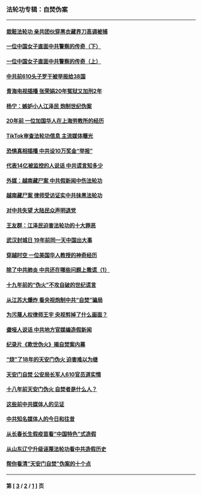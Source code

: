 ### 法轮功专辑：自焚伪案
---
#### [栽赃法轮功 亲共团伙穿黑衣藏界刀高调被捕](../../pages/nf5562/n13073780.md?07230430) 
#### [一位中国女子直面中共警察的传奇（下）](../../pages/nf5562/n12989706.md?07230430) 
#### [一位中国女子直面中共警察的传奇（上）](../../pages/nf5562/n12985072.md?07230430) 
#### [中共前610头子罗干被举报给38国](../../pages/nf5562/n12975419.md?07230430) 
#### [青海电视插播 张荣娟20年冤狱又加刑2年](../../pages/nf5562/n12738166.md?07230430) 
#### [杨宁：嫉妒小人江泽民 炮制世纪伪案](../../pages/nf5562/n12724108.md?07230430) 
#### [20年前 一位加国华人在上海劳教所的经历](../../pages/nf5562/n12707932.md?07230430) 
#### [TikTok审查法轮功信息 主流媒体曝光](../../pages/nf5562/n12362336.md?07230430) 
#### [恐惧真相插播 中共设10万奖金“举报”](../../pages/nf5562/n12306396.md?07230430) 
#### [代表14亿被监控的人说话 中共谎言知多少](../../pages/nf5562/n12297484.md?07230430) 
#### [外媒：越南藏尸案 中共假新闻中伤法轮功](../../pages/nf5562/n12264411.md?07230430) 
#### [越南藏尸案 律师受访证实中共抹黑法轮功](../../pages/nf5562/n12261878.md?07230430) 
#### [对中共失望 大陆民众声明退党](../../pages/nf5562/n12187315.md?07230430) 
#### [王友群：江泽民迫害法轮功的十大罪恶](../../pages/nf5562/n12169074.md?07230430) 
#### [武汉封城日 19年前同一天中国出大事](../../pages/nf5562/n12150901.md?07230430) 
#### [穿越时空  一位美国华人教授的神奇经历](../../pages/nf5562/n12097460.md?07230430) 
#### [除了中共肺炎 中共还在哪些问题上撒谎（1）](../../pages/nf5562/n11955770.md?07230430) 
#### [十九年前的“伪火”不攻自破的世纪谎言](../../pages/nf5562/n11813238.md?07230430) 
#### [从江苏大爆炸 看央视炮制中共“自焚”骗局](../../pages/nf5562/n11140275.md?07230430) 
#### [为污蔑人权律师王宇 央视剪掉了什么画面？](../../pages/nf5562/n11130142.md?07230430) 
#### [聋哑人说话 中共地方官媒编造假新闻](../../pages/nf5562/n11006067.md?07230430) 
#### [纪录片《欺世伪火》揭自焚案内幕](../../pages/nf5562/n11002664.md?07230430) 
#### [“烧”了18年的天安门伪火 迫害难以为继](../../pages/nf5562/n10996660.md?07230430) 
#### [天安门自焚 公安局长军人610官员道实情](../../pages/nf5562/n10997098.md?07230430) 
#### [十八年前天安门伪火 自焚者是什么人？](../../pages/nf5562/n10996556.md?07230430) 
#### [这些前中共媒体人的见证](../../pages/nf5562/n10845276.md?07230430) 
#### [中共知名媒体人的今日和往昔](../../pages/nf5562/n10843569.md?07230430) 
#### [从长春长生假疫苗看“中国特色”式造假](../../pages/nf5562/n10684053.md?07230430) 
#### [从山东辽宁升级诬蔑法轮功看中共造假历史](../../pages/nf5562/n10668272.md?07230430) 
#### [帮你看清“天安门自焚”伪案的十个点](../../pages/nf5562/n10554707.md?07230430) 

---
#### 第 [ [3](./3.md?07230430) / [2](./2.md?07230430) / [1](./1.md?07230430) ] 页
